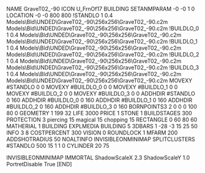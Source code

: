 NAME GraveT02_-90
ICON U_FrnOf17
BUILDING
SETANMPARAM -0 -0 1 0
LOCATION -0 -0 800 800
!STANDLO      1 0.4 Models\Bld\UNDED\GraveT02_-90\256x256\GraveT02_-90.c2m   Models\Bld\UNDED\GraveT02_-90\256x256\GraveT02_-90.c2m 
!BUILDLO_0    1 0.4  Models\Bld\UNDED\GraveT02_-90\256x256\GraveT02_-90.c2m  Models\Bld\UNDED\GraveT02_-90\256x256\GraveT02_-90.c2m 
!BUILDLO_1    1 0.4  Models\Bld\UNDED\GraveT02_-90\256x256\GraveT02_-90.c2m  Models\Bld\UNDED\GraveT02_-90\256x256\GraveT02_-90.c2m 
!BUILDLO_2    1 0.4  Models\Bld\UNDED\GraveT02_-90\256x256\GraveT02_-90.c2m  Models\Bld\UNDED\GraveT02_-90\256x256\GraveT02_-90.c2m 
!BUILDLO_3    1 0.4  Models\Bld\UNDED\GraveT02_-90\256x256\GraveT02_-90.c2m  Models\Bld\UNDED\GraveT02_-90\256x256\GraveT02_-90.c2m 
MOVEXY #STANDLO    0 0
MOVEXY #BUILDLO_0  0 0
MOVEXY #BUILDLO_1  0 0
MOVEXY #BUILDLO_2  0 0
MOVEXY #BUILDLO_3  0 0
ADDHDIR #STANDLO 0 160
ADDHDIR #BUILDLO_0 0 160
ADDHDIR #BUILDLO_1 0 160
ADDHDIR #BUILDLO_2 0 160
ADDHDIR #BUILDLO_3 0 160
BORNPOINTS3 2 0 0 0 100 80 0
GEOMETRY 1 199 32
LIFE     3000
PRICE 1 STONE 1
BUILDSTAGES 300
PROTECTION 3 piercing 15 magical 15 chopping 15
RECTANGLE    0 60 80 60
MATHERIAL 1 BUILDING
EXPLMEDIA BUILDING 5
3DBARS 1 -28 -3 15 25 50
INFO 3 8
COSTPERCENT 300
VISION 0
ROUNDLOCK 1
MFARM 200
ADDSHOTRADIUS 50
NOALTINFO
INVISIBLEONMINIMAP
SPLITCLUSTERS #STANDLO 500 15 1 1 0
CYLINDER 20 75

INVISIBLEONMINIMAP
IMMORTAL
ShadowScaleX 2.3
ShadowScaleY 1.0
PortretDisable True
[END]
